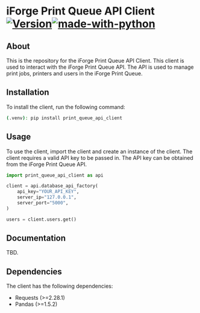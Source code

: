 # iForge Print Queue API Client [![Version](https://badgen.net/pypi/v/print-queue-api-client/)](https://pypi.org/project/print-queue-api-client/)[![made-with-python](https://img.shields.io/badge/Made%20with-Python-1f425f.svg)](https://www.python.org/)


## About
This is the repository for the iForge Print Queue API Client. This client is used to interact with the iForge Print Queue API. The API is used to manage print jobs, printers and users in the iForge Print Queue.

## Installation
To install the client, run the following command:

```bash
(.venv): pip install print_queue_api_client
```
## Usage
To use the client, import the client and create an instance of the client. The client requires a valid API key to be passed in. The API key can be obtained from the iForge Print Queue API.

```python
import print_queue_api_client as api

client = api.database_api_factory(
    api_key="YOUR_API_KEY",
    server_ip="127.0.0.1",
    server_port="5000",
)

users = client.users.get()

```
## Documentation
TBD.

## Dependencies
The client has the following dependencies:
- Requests (>=2.28.1)
- Pandas (>=1.5.2)
